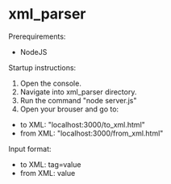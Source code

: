 # xml_parser

Prerequirements:
- NodeJS

Startup instructions:
1. Open the console.
2. Navigate into xml_parser directory.
3. Run the command "node server.js"
4. Open your brouser and go to:
  - to XML: "localhost:3000/to_xml.html"
  - from XML: "localhost:3000/from_xml.html"

Input format:
  - to XML: tag=value
  - from XML: <tag>value</tag>
